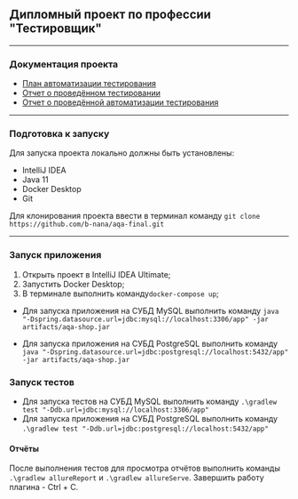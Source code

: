 ## Дипломный проект по профессии "Тестировщик"
___

### Документация проекта
* [План автоматизации тестирования](https://github.com/b-nana/aqa-final/blob/main/docs/Plan.md)
* [Отчет о проведённом тестировании](https://github.com/b-nana/aqa-final/blob/main/docs/Report.md)
* [Отчет о проведённой автоматизации тестирования](https://github.com/b-nana/aqa-final/blob/main/docs/Summary.md)

___

### Подготовка к запуску

Для запуска проекта локально должны быть установлены:

* IntelliJ IDEA 
* Java 11
* Docker Desktop
* Git

Для клонирования проекта ввести в терминал команду `git clone https://github.com/b-nana/aqa-final.git`

---

### Запуск приложения

1. Открыть проект в IntelliJ IDEA Ultimate;
2. Запустить Docker Desktop;
3. В терминале выполнить команду`docker-compose up`;

* Для запуска приложения на СУБД MySQL выполнить команду `java "-Dspring.datasource.url=jdbc:mysql://localhost:3306/app" -jar artifacts/aqa-shop.jar`

* Для запуска приложения на СУБД PostgreSQL выполнить команду `java "-Dspring.datasource.url=jdbc:postgresql://localhost:5432/app" -jar artifacts/aqa-shop.jar`

### Запуск тестов

* Для запуска тестов на СУБД MySQL выполнить команду `.\gradlew test "-Ddb.url=jdbc:mysql://localhost:3306/app"`
* Для запуска приложения на СУБД PostgreSQL выполнить команду `.\gradlew test "-Ddb.url=jdbc:postgresql://localhost:5432/app"`

#### Отчёты

После выполнения тестов для просмотра отчётов выполнить команды `.\gradlew allureReport` и `.\gradlew allureServe`.
Завершить работу плагина - Ctrl + C.
